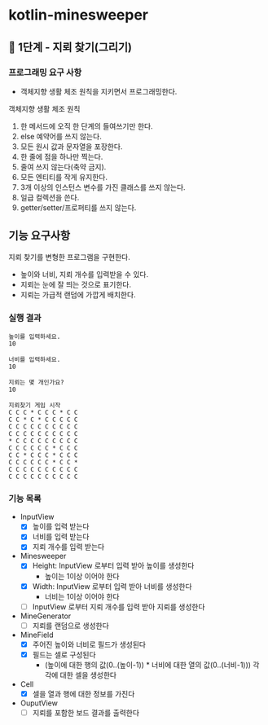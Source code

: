 # kotlin-minesweeper

## 🚀 1단계 - 지뢰 찾기(그리기)

### 프로그래밍 요구 사항
- 객체지향 생활 체조 원칙을 지키면서 프로그래밍한다.

객체지향 생활 체조 원칙

1. 한 메서드에 오직 한 단계의 들여쓰기만 한다.
2. else 예약어를 쓰지 않는다.
3. 모든 원시 값과 문자열을 포장한다.
4. 한 줄에 점을 하나만 찍는다.
5. 줄여 쓰지 않는다(축약 금지).
6. 모든 엔티티를 작게 유지한다.
7. 3개 이상의 인스턴스 변수를 가진 클래스를 쓰지 않는다.
8. 일급 컬렉션을 쓴다.
9. getter/setter/프로퍼티를 쓰지 않는다.

## 기능 요구사항
지뢰 찾기를 변형한 프로그램을 구현한다.

- 높이와 너비, 지뢰 개수를 입력받을 수 있다.
- 지뢰는 눈에 잘 띄는 것으로 표기한다.
- 지뢰는 가급적 랜덤에 가깝게 배치한다.

### 실행 결과
```
높이를 입력하세요.
10

너비를 입력하세요.
10

지뢰는 몇 개인가요?
10

지뢰찾기 게임 시작
C C C * C C C * C C
C C * C * C C C C C
C C C C C C C C C C
C C C C C C C C C C
* C C C C C C C C C
C C C C C C * C C C
C C * C C C * C C C
C C C C C C * C C *
C C C C C C C C C C
C C C C C C C C C C

```

### 기능 목록 

- InputView
  - [x] 높이를 입력 받는다
  - [x] 너비를 입력 받는다
  - [x] 지뢰 개수를 입력 받는다
- Minesweeper
  - [x] Height: InputView 로부터 입력 받아 높이를 생성한다
    - 높이는 1이상 이어야 한다 
  - [x] Width: InputView 로부터 입력 받아 너비를 생성한다
    - 너비는 1이상 이어야 한다
  - [ ] InputView 로부터 지뢰 개수를 입력 받아 지뢰를 생성한다
- MineGenerator
  - [ ] 지뢰를 랜덤으로 생성한다
- MineField
  - [x] 주어진 높이와 너비로 필드가 생성된다 
  - [x] 필드는 셀로 구성된다
    - (높이에 대한 행의 값(0..(높이-1)) * 너비에 대한 열의 값(0..(너비-1))) 각각에 대한 셀을 생성한다
- Cell
  - [x] 셀을 열과 행에 대한 정보를 가진다
- OuputView
    - [ ] 지뢰를 포함한 보드 결과를 출력한다
